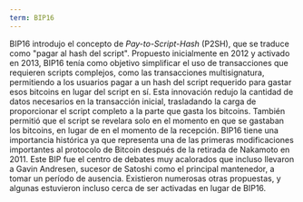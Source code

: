 ```yaml
---
term: BIP16
---
```


BIP16 introdujo el concepto de *Pay-to-Script-Hash* (P2SH), que se traduce como "pagar al hash del script". Propuesto inicialmente en 2012 y activado en 2013, BIP16 tenía como objetivo simplificar el uso de transacciones que requieren scripts complejos, como las transacciones multisignatura, permitiendo a los usuarios pagar a un hash del script requerido para gastar esos bitcoins en lugar del script en sí. Esta innovación redujo la cantidad de datos necesarios en la transacción inicial, trasladando la carga de proporcionar el script completo a la parte que gasta los bitcoins. También permitió que el script se revelara solo en el momento en que se gastaban los bitcoins, en lugar de en el momento de la recepción. BIP16 tiene una importancia histórica ya que representa una de las primeras modificaciones importantes al protocolo de Bitcoin después de la retirada de Nakamoto en 2011. Este BIP fue el centro de debates muy acalorados que incluso llevaron a Gavin Andresen, sucesor de Satoshi como el principal mantenedor, a tomar un período de ausencia. Existieron numerosas otras propuestas, y algunas estuvieron incluso cerca de ser activadas en lugar de BIP16.